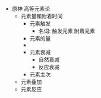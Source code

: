 - 原神 高等元素论
	- 元素量和附着时间
		- 元素触发
			- 名词: 触发元素 附着元素
		- 元素的量
		-
		- 元素衰减
			- 自然衰减
			- 反应衰减
		- 元素主次
	- 元素叠加
	- 元素反应